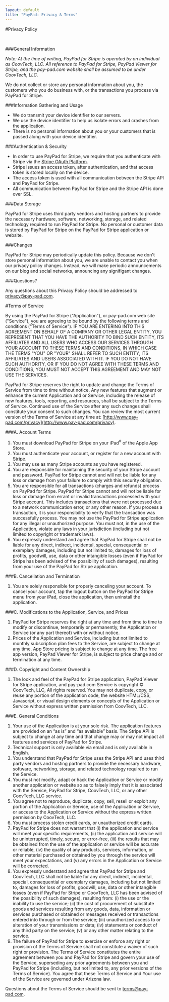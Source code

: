 ```yaml
---
layout: default
title: "PayPad: Privacy & Terms"
---
```


#Privacy Policy

<br />

###General Information

*Note: At the time of writing, PayPad for Stripe is operated by an individual as CoovTech, LLC. All reference to PayPad for Stripe, PayPad Viewer for Stripe, and the pay-pad.com website shall be assumed to be under CoovTech, LLC.*

We do not collect or store any personal information about you, the customers who you do business with, or the transactions you process via PayPad for Stripe. 

###Information Gathering and Usage

-  We do transmit your device identifier to our servers. 
-  We use the device identifier to help us isolate errors and crashes from the application.
-  There is no personal information about you or your customers that is passed along with your device identifier.

###Authentication & Security

-  In order to use PayPad for Stripe, we require that you authenticate with Stripe via the [Stripe OAuth Platform](https://stripe.com/platform).
-  Stripe issues an access token, after authentication, and that access token is stored locally on the device.
-  The access token is used with all communication between the Stripe API and PayPad for Stripe.
-  All communication between PayPad for Stripe and the Stripe API is done over SSL.

###Data Storage

PayPad for Stripe uses third party vendors and hosting partners to provide the necessary hardware, software, networking, storage, and related technology required to run PayPad for Stripe. No personal or customer data is stored by PayPad for Stripe on the PayPad for Stripe application or website.

###Changes

PayPad for Stripe may periodically update this policy. Because we don't store personal information about you, we are unable to contact you when our privacy policy changes. Instead, we will make periodic announcements on our blog and social networks, announcing any signifigant changes.

###Questions?

Any questions about this Privacy Policy should be addressed to [privacy@pay-pad.com](mailto:privacy@pay-pad.com).

#Terms of Service

By using the PayPad for Stripe ("Application"), or pay-pad.com web site ("Service"), you are agreeing to be bound by the following terms and conditions ("Terms of Service").  IF YOU ARE ENTERING INTO THIS AGREEMENT ON BEHALF OF A COMPANY OR OTHER LEGAL ENTITY, YOU REPRESENT THAT YOU HAVE THE AUTHORITY TO BIND SUCH ENTITY, ITS AFFILIATES AND ALL USERS WHO ACCESS OUR  SERVICES THROUGH YOUR ACCOUNT TO THESE TERMS AND CONDITIONS, IN WHICH CASE THE TERMS "YOU" OR "YOUR" SHALL REFER TO SUCH ENTITY, ITS AFFILIATES AND USERS ASSOCIATED WITH IT. IF YOU DO NOT HAVE SUCH AUTHORITY, OR IF YOU DO NOT AGREE WITH THESE TERMS AND CONDITIONS, YOU MUST NOT ACCEPT THIS AGREEMENT AND MAY NOT USE THE SERVICES.  

PayPad for Stripe reserves the right to update and change the Terms of Service from time to time without notice. Any new features that augment or enhance the current Application and or Service, including the release of new features, tools, reporting, and resources, shall be subject to the Terms of Service. Continued use of the Service after any such changes shall constitute your consent to such changes. You can review the most current version of the Terms of Service at any time at: [http://www.pay-pad.com/privacy](http://www.pay-pad.com/privacy).  

###A. Account Terms

1. You must download PayPad for Stripe on your iPad<sup>®</sup> of the Apple App Store.
2. You must authenticate your account, or register for a new account with [Stripe](http://www.stripe.com).
3. You may use as many Stripe accounts as you have registered.
4. You are responsible for maintaining the security of your Stripe account and password. PayPad for Stripe cannot and will not be liable for any loss or damage from your failure to comply with this security obligation.
5. You are responsible for all transactions (charges and refunds) process on PayPad for Stripe. PayPad for Stripe cannot and will not be liable for loss or damage from errant or invalid transactions processed with your Stripe account. This includes transactions that were not processed due to a network communication error, or any other reason. If you process a transaction, it is your responsibility to verify that the transaction was successfully process. You may not use the PayPad for Stripe application for any illegal or unauthorized purpose. You must not, in the use of the Application, violate any laws in your jurisdiction (including but not limited to copyright or trademark laws).
6. You expressly understand and agree that PayPad for Stripe shall not be liable for any direct, indirect, incidental, special, consequential or exemplary damages, including but not limited to, damages for loss of profits, goodwill, use, data or other intangible losses (even if PayPad for Stripe has been advised of the possibility of such damages), resulting from your use of the PayPad for Stripe application.

###B. Cancellation and Termination
1. You are solely responsible for properly canceling your account. To cancel your account, tap the logout button on the PayPad for Stripe menu from your iPad, close the application, then uninstall the application.

###C. Modifications to the Application, Service, and Prices

1. PayPad for Stripe reserves the right at any time and from time to time to modify or discontinue, temporarily or permanently, the Application or Service (or any part thereof) with or without notice.
2. Prices of the Application and Service, including but not limited to monthly subscription plan fees to the Service, are subject to change at any time. App Store pricing is subject to change at any time. The free app version, PayPad Viewer for Stripe, is subject to price change and or termination at any time.

###D. Copyright and Content Ownership
1. The look and feel of the PayPad for Stripe application, PayPad Viewer for Stripe application, and pay-pad.com Service is copyright © CoovTech, LLC, All rights reserved. You may not duplicate, copy, or reuse any portion of the application code, the website HTML/CSS, Javascript, or visual design elements or concepts of the Application or Service without express written permission from CoovTech, LLC.

###E. General Conditions
1. Your use of the Application is at your sole risk. The application features are provided on an “as is” and “as available” basis. The Stripe API is subject to change at any time and that change may or may not impact all features and services of PayPad for Stripe.
2. Technical support is only available via email and is only available in English.
3. You understand that PayPad for Stripe uses the Stripe API and uses third party vendors and hosting partners to provide the necessary hardware, software, networking, storage, and related technology required to run the Service.
4. You must not modify, adapt or hack the Application or Service or modify another application or website so as to falsely imply that it is associated with the Service, PayPad for Stripe, CoovTech, LLC, or any other CoovTech, LLC service.
5. You agree not to reproduce, duplicate, copy, sell, resell or exploit any portion of the Application or Service, use of the Application or Service, or access to the Application or Service without the express written permission by CoovTech, LLC.
6. You must process stolen credit cards, or unauthorized credit cards.
7. PayPad for Stripe does not warrant that (i) the application and service will meet your specific requirements, (ii) the application and service will be uninterrupted, timely, secure, or error-free, (iii) the results that may be obtained from the use of the application or service will be accurate or reliable, (iv) the quality of any products, services, information, or other material purchased or obtained by you through the service will meet your expectations, and (v) any errors in the Application or Service will be corrected.
8. You expressly understand and agree that PayPad for Stripe and CoovTech, LLC shall not be liable for any direct, indirect, incidental, special, consequential or exemplary damages, including but not limited to, damages for loss of profits, goodwill, use, data or other intangible losses (even if PayPad for Stripe or CoovTech, LLC has been advised of the possibility of such damages), resulting from: (i) the use or the inability to use the service; (ii) the cost of procurement of substitute goods and services resulting from any goods, data, information or services purchased or obtained or messages received or transactions entered into through or from the service; (iii) unauthorized access to or alteration of your transmissions or data; (iv) statements or conduct of any third party on the service; (v) or any other matter relating to the service.
9. The failure of PayPad for Stripe to exercise or enforce any right or provision of the Terms of Service shall not constitute a waiver of such right or provision. The Terms of Service constitutes the entire agreement between you and PayPad for Stripe and govern your use of the Service, superseding any prior agreements between you and PayPad for Stripe (including, but not limited to, any prior versions of the Terms of Service). You agree that these Terms of Service and Your use of the Service are governed under Arizona law.

Questions about the Terms of Service should be sent to [terms@pay-pad.com](mailto:terms@pay-pad.com).